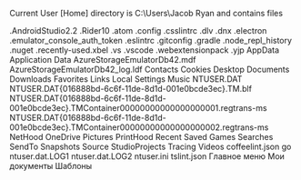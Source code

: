 Current User [Home] directory is C:\Users\Jacob Ryan and contains files

.AndroidStudio2.2
.Rider10
.atom
.config
.csslintrc
.dlv
.dnx
.electron
.emulator_console_auth_token
.eslintrc
.gitconfig
.gradle
.node_repl_history
.nuget
.recently-used.xbel
.vs
.vscode
.webextensionpack
.yjp
AppData
Application Data
AzureStorageEmulatorDb42.mdf
AzureStorageEmulatorDb42_log.ldf
Contacts
Cookies
Desktop
Documents
Downloads
Favorites
Links
Local Settings
Music
NTUSER.DAT
NTUSER.DAT{016888bd-6c6f-11de-8d1d-001e0bcde3ec}.TM.blf
NTUSER.DAT{016888bd-6c6f-11de-8d1d-001e0bcde3ec}.TMContainer00000000000000000001.regtrans-ms
NTUSER.DAT{016888bd-6c6f-11de-8d1d-001e0bcde3ec}.TMContainer00000000000000000002.regtrans-ms
NetHood
OneDrive
Pictures
PrintHood
Recent
Saved Games
Searches
SendTo
Snapshots
Source
StudioProjects
Tracing
Videos
coffeelint.json
go
ntuser.dat.LOG1
ntuser.dat.LOG2
ntuser.ini
tslint.json
Главное меню
Мои документы
Шаблоны
